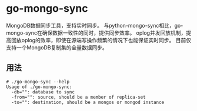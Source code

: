 # go-mongo-sync

MongoDB数据同步工具，支持实时同步。
与python-mongo-sync相比，go-mongo-sync在确保数据一致性的同时，提供同步效率。
oplog并发回放机制，提高回放oplog的效率，即使在源端写操作频繁的情况下也能保证实时同步。
目前仅支持一个MongoDB复制集的全量数据同步。

## 用法

    # ./go-mongo-sync --help
    Usage of ./go-mongo-sync:
      -db="": database to sync
      -from="": source, should be a member of replica-set
      -to="": destination, should be a mongos or mongod instance
